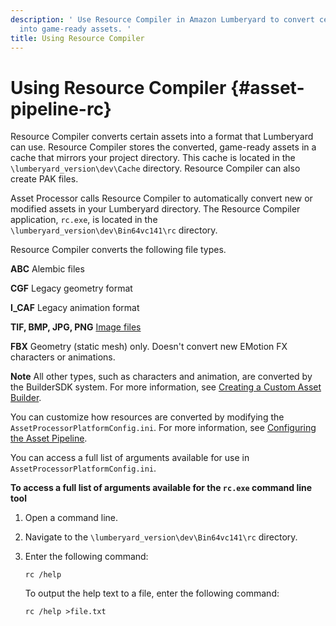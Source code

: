 ```yaml
---
description: ' Use Resource Compiler in Amazon Lumberyard to convert certain source files
  into game-ready assets. '
title: Using Resource Compiler
---
```

# Using Resource Compiler {#asset-pipeline-rc}

Resource Compiler converts certain assets into a format that Lumberyard can use\. Resource Compiler stores the converted, game\-ready assets in a cache that mirrors your project directory\. This cache is located in the `\lumberyard_version\dev\Cache` directory\. Resource Compiler can also create PAK files\.

Asset Processor calls Resource Compiler to automatically convert new or modified assets in your Lumberyard directory\. The Resource Compiler application, `rc.exe`, is located in the `\lumberyard_version\dev\Bin64vc141\rc` directory\.

Resource Compiler converts the following file types\.

**ABC**
Alembic files

**CGF**
Legacy geometry format

**I\_CAF**
Legacy animation format

**TIF, BMP, JPG, PNG**
[Image files](/docs/userguide/assets/configuring-image-processing.md)

**FBX**
Geometry \(static mesh\) only\. Doesn't convert new EMotion FX characters or animations\.

**Note**
 All other types, such as characters and animation, are converted by the BuilderSDK system\. For more information, see [Creating a Custom Asset Builder](/docs/userguide/asset-builder-custom.md)\.

You can customize how resources are converted by modifying the `AssetProcessorPlatformConfig.ini`\. For more information, see [Configuring the Asset Pipeline](/docs/userguide/assets/configuring.md)\.

You can access a full list of arguments available for use in `AssetProcessorPlatformConfig.ini`\.

**To access a full list of arguments available for the `rc.exe` command line tool**

1. Open a command line\.

1. Navigate to the `\lumberyard_version\dev\Bin64vc141\rc` directory\.

1. Enter the following command:

   ```
   rc /help
   ```

   To output the help text to a file, enter the following command:

   ```
   rc /help >file.txt
   ```